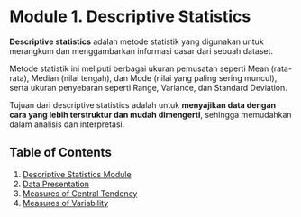 # Module 1. Descriptive Statistics

**Descriptive statistics** adalah metode statistik yang digunakan untuk merangkum dan menggambarkan informasi dasar dari sebuah dataset. 

Metode statistik ini meliputi berbagai ukuran pemusatan  seperti Mean (rata-rata), Median (nilai tengah), dan Mode (nilai yang paling sering muncul), serta ukuran penyebaran seperti Range, Variance, dan Standard Deviation. 

Tujuan dari descriptive statistics adalah untuk **menyajikan data dengan cara yang lebih terstruktur dan mudah dimengerti**, sehingga memudahkan dalam analisis dan interpretasi.

## Table of Contents

1. [Descriptive Statistics Module](https://itsacid-my.sharepoint.com/:b:/r/personal/hafara_its_ac_id/Documents/Teaching/Statistika%20dan%20Probabilitas/Public/Materials/03-Descriptive%20Statistics.pdf?csf=1&web=1&e=3GO2xa)
2. [Data Presentation](data_presentation.ipynb)
3. [Measures of Central Tendency](central_tendency.ipynb)
4. [Measures of Variability](variability.ipynb)
